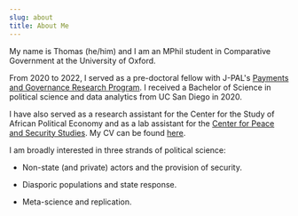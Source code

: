 ```yaml
---
slug: about
title: About Me
---
```


My name is Thomas (he/him) and I am an MPhil student in Comparative Government at the University of Oxford.

From 2020 to 2022, I served as a pre-doctoral fellow with J-PAL's [Payments and Governance Research Program](https://sites.google.com/ucsd.edu/pgrp/home?authuser=0). I received a Bachelor of Science in political science and data analytics from UC San Diego in 2020. 

I have also served as a research assistant for the Center for the Study of African Political Economy and as a lab assistant for the [Center for Peace and Security Studies](https://cpass.ucsd.edu/). My CV can be found [here](/../../../cv/thomas_brailey_cv.pdf).

I am broadly interested in three strands of political science: 

- Non-state (and private) actors and the provision of security. 

- Diasporic populations and state response. 

- Meta-science and replication.